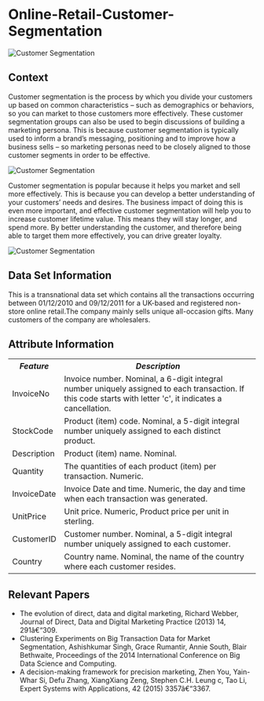 # Online-Retail-Customer-Segmentation

![Customer Segmentation](https://www.appice.io/wp-content/uploads/2020/09/Webp.net-resizeimage-15.png)

## Context

<p>Customer segmentation is the process by which you divide your customers up based on common characteristics – such as demographics or behaviors, so you can market to those customers more effectively. These customer segmentation groups can also be used to begin discussions of building a marketing persona. This is because customer segmentation is typically used to inform a brand’s messaging, positioning and to improve how a business sells – so marketing personas need to be closely aligned to those customer segments in order to be effective.</p>

![Customer Segmentation](https://www.fanview.tech/wp-content/uploads/2021/12/Customer-Segmentation-Featured-Image-3.png)

<p>Customer segmentation is popular because it helps you market and sell more effectively. This is because you can develop a better understanding of your customers’ needs and desires. The business impact of doing this is even more important, and effective customer segmentation will help you to increase customer lifetime value. This means they will stay longer, and spend more. By better understanding the customer, and therefore being able to target them more effectively, you can drive greater loyalty.</p>

![Customer Segmentation](https://miro.medium.com/max/700/1*7NLVQmn87OAJTUaavf-MoQ.png)

## Data Set Information

This is a transnational data set which contains all the transactions occurring between 01/12/2010 and 09/12/2011 for a UK-based and registered non-store online retail.The company mainly sells unique all-occasion gifts. Many customers of the company are wholesalers.

## Attribute Information

<table>
  <tr>
    <th><em><strong><b>Feature</b></strong></em></th>
    <th><em><strong><b>Description</b></strong></em></th>
  </tr>
  <tr>
    <td>InvoiceNo</td>
    <td>Invoice number. Nominal, a 6-digit integral number uniquely assigned to each transaction. If this code starts with letter 'c', it indicates a cancellation.</td>
  </tr>
  <tr>
    <td>StockCode</td>
    <td>Product (item) code. Nominal, a 5-digit integral number uniquely assigned to each distinct product.</td>
  </tr>
  <tr>
    <td>Description</td>
    <td>Product (item) name. Nominal.</td>
  </tr>
  <tr>
    <td>Quantity</td>
    <td>The quantities of each product (item) per transaction. Numeric.</td>
  </tr>
  <tr>
    <td>InvoiceDate</td>
    <td>Invoice Date and time. Numeric, the day and time when each transaction was generated.</td>
  </tr>
  <tr>
    <td>UnitPrice</td>
    <td>Unit price. Numeric, Product price per unit in sterling.</td>
  </tr>
  <tr>
    <td>CustomerID</td>
    <td>Customer number. Nominal, a 5-digit integral number uniquely assigned to each customer.</td>
  </tr>
  <tr>
    <td>Country</td>
    <td>Country name. Nominal, the name of the country where each customer resides.</td>
  </tr>
</table>

## Relevant Papers

<ul>
  <li>The evolution of direct, data and digital marketing, Richard Webber, Journal of Direct, Data and Digital Marketing Practice (2013) 14, 291â€“309.</li>
  <li>Clustering Experiments on Big Transaction Data for Market Segmentation, Ashishkumar Singh, Grace Rumantir, Annie South, Blair Bethwaite, Proceedings of the 2014 International Conference on Big Data Science and Computing.</li>
  <li>A decision-making framework for precision marketing, Zhen You, Yain-Whar Si, Defu Zhang, XiangXiang Zeng, Stephen C.H. Leung c, Tao Li, Expert Systems with Applications, 42 (2015) 3357â€“3367.</li>
</ul>

